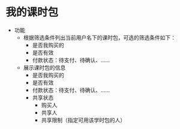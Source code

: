 # 我的课时包

* 功能
	- 根据筛选条件列出当前用户名下的课时包，可选的筛选条件如下：
		* 是否我购买的
		* 是否有效
		* 付款状态：待支付、待确认、……
	- 展示课时包的信息
		* 是否我购买的
		* 是否有效
		* 付款状态：待支付、待确认、……
		* 共享状态
			* 购买人
			* 共享人
			* 共享限制（指定可用该学时包的人）
<!--stackedit_data:
eyJoaXN0b3J5IjpbLTYwMjA5MDA4NSwyMDcxMTkzODI5LDIxND
UxNjcyNDIsNzMwOTk4MTE2XX0=
-->